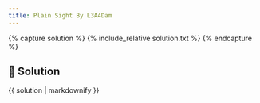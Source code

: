 ```yaml
---
title: Plain Sight By L3A4Dam
---
```


{% capture solution %}
{% include_relative solution.txt %}
{% endcapture %}

## 📝 Solution

{{ solution | markdownify }}
